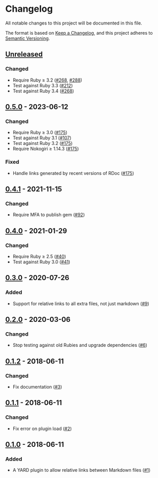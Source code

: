 # Changelog

All notable changes to this project will be documented in this file.

The format is based on [Keep a Changelog](https://keepachangelog.com/en/1.0.0/),
and this project adheres to [Semantic Versioning](https://semver.org/spec/v2.0.0.html).

## [Unreleased]
### Changed
* Require Ruby ≥ 3.2 ([#268](https://github.com/haines/yard-relative_markdown_links/pull/268), [#288](https://github.com/haines/yard-relative_markdown_links/pull/288))
* Test against Ruby 3.3 ([#212](https://github.com/haines/yard-relative_markdown_links/pull/212))
* Test against Ruby 3.4 ([#268](https://github.com/haines/yard-relative_markdown_links/pull/268))

## [0.5.0] - 2023-06-12
### Changed
* Require Ruby ≥ 3.0 ([#175](https://github.com/haines/yard-relative_markdown_links/pull/175))
* Test against Ruby 3.1 ([#107](https://github.com/haines/yard-relative_markdown_links/pull/107))
* Test against Ruby 3.2 ([#175](https://github.com/haines/yard-relative_markdown_links/pull/175))
* Require Nokogiri ≥ 1.14.3 ([#175](https://github.com/haines/yard-relative_markdown_links/pull/175))

### Fixed
* Handle links generated by recent versions of RDoc ([#175](https://github.com/haines/yard-relative_markdown_links/pull/175))

## [0.4.1] - 2021-11-15
### Changed
* Require MFA to publish gem ([#92](https://github.com/haines/yard-relative_markdown_links/pull/92))

## [0.4.0] - 2021-01-29
### Changed
* Require Ruby ≥ 2.5 ([#40](https://github.com/haines/yard-relative_markdown_links/pull/40))
* Test against Ruby 3.0 ([#41](https://github.com/haines/yard-relative_markdown_links/pull/41))

## [0.3.0] - 2020-07-26
### Added
- Support for relative links to all extra files, not just markdown ([#9](https://github.com/haines/yard-relative_markdown_links/pull/9))

## [0.2.0] - 2020-03-06
### Changed
- Stop testing against old Rubies and upgrade dependencies ([#6](https://github.com/haines/yard-relative_markdown_links/pull/6))

## [0.1.2] - 2018-06-11
### Changed
- Fix documentation ([#3](https://github.com/haines/yard-relative_markdown_links/pull/3))

## [0.1.1] - 2018-06-11
### Changed
- Fix error on plugin load ([#2](https://github.com/haines/yard-relative_markdown_links/pull/2))

## [0.1.0] - 2018-06-11
### Added
- A YARD plugin to allow relative links between Markdown files ([#1](https://github.com/haines/yard-relative_markdown_links/pull/1))

[Unreleased]: https://github.com/haines/yard-relative_markdown_links/compare/v0.5.0...HEAD
[0.5.0]: https://github.com/haines/yard-relative_markdown_links/compare/v0.4.1...v0.5.0
[0.4.1]: https://github.com/haines/yard-relative_markdown_links/compare/v0.4.0...v0.4.1
[0.4.0]: https://github.com/haines/yard-relative_markdown_links/compare/v0.3.0...v0.4.0
[0.3.0]: https://github.com/haines/yard-relative_markdown_links/compare/v0.2.0...v0.3.0
[0.2.0]: https://github.com/haines/yard-relative_markdown_links/compare/v0.1.2...v0.2.0
[0.1.2]: https://github.com/haines/yard-relative_markdown_links/compare/v0.1.1...v0.1.2
[0.1.1]: https://github.com/haines/yard-relative_markdown_links/compare/v0.1.0...v0.1.1
[0.1.0]: https://github.com/haines/yard-relative_markdown_links/compare/51b60cc1664a807cf32742a61b000a6a30da89fd...v0.1.0
